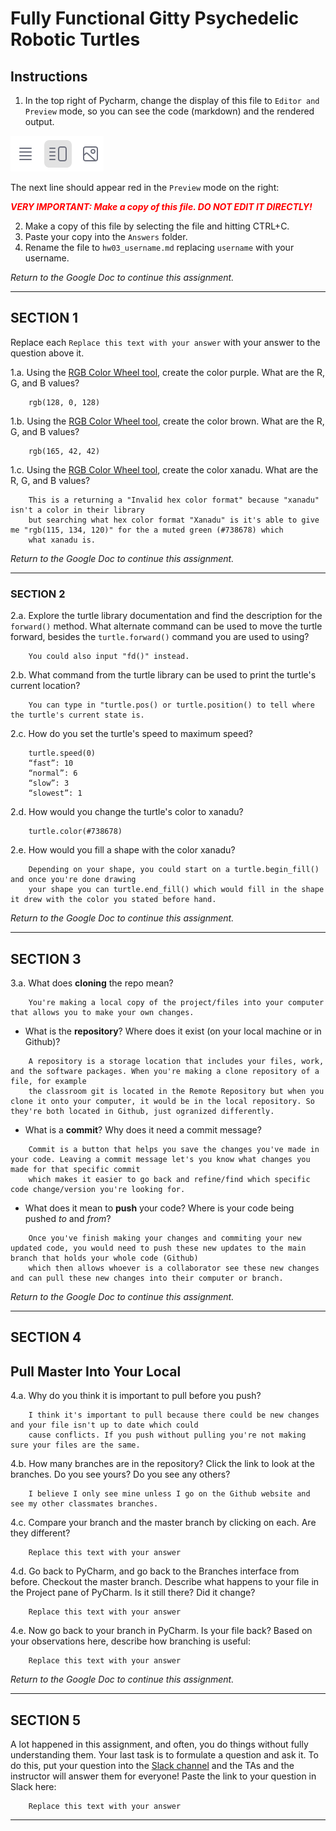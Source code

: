 # Fully Functional Gitty Psychedelic Robotic Turtles

## Instructions

1. In the top right of Pycharm, change the display of this file to 
   `Editor and Preview` mode, so you can see the code (markdown) and the rendered output. 

![Screenshot of "Editor and Preview" mode](split_mode_markdown.png)

The next line should appear red in the `Preview` mode on the right:

**_<span style="color:red">
    VERY IMPORTANT: Make a copy of this file. DO NOT EDIT IT DIRECTLY!
</span>_**

2. Make a copy of this file by selecting the file and hitting CTRL+C. 
3. Paste your copy into the `Answers` folder.
4. Rename the file to `hw03_username.md` replacing `username` with your username.

_Return to the Google Doc to continue this assignment._

---

## SECTION 1

Replace each `Replace this text with your answer` with your answer to the question above it.

1.a. Using the [RGB Color Wheel tool](https://colorspire.com/rgb-color-wheel/), create the color purple. 
     What are the R, G, and B values?

```
    rgb(128, 0, 128)
```

1.b. Using the [RGB Color Wheel tool](https://colorspire.com/rgb-color-wheel/), create the color brown. 
     What are the R, G, and B values? 

```
    rgb(165, 42, 42)
```

1.c. Using the [RGB Color Wheel tool](https://colorspire.com/rgb-color-wheel/), create the color xanadu. 
     What are the R, G, and B values?

```
    This is a returning a "Invalid hex color format" because "xanadu" isn't a color in their library
    but searching what hex color format "Xanadu" is it's able to give me "rgb(115, 134, 120)" for the a muted green (#738678) which
    what xanadu is.

```

_Return to the Google Doc to continue this assignment._

---

### SECTION 2

2.a. Explore the turtle library documentation and find the description for the 
     `forward()` method. What alternate command can be used to move the turtle forward, 
     besides the `turtle.forward()` command you are used to using?

```
    You could also input "fd()" instead.
```

2.b. What command from the turtle library can be used to print the turtle's current 
   location?
   
```
    You can type in "turtle.pos() or turtle.position() to tell where the turtle's current state is.
```

2.c. How do you set the turtle's speed to maximum speed?
   
```
    turtle.speed(0) 
    “fast”: 10
    “normal”: 6
    “slow”: 3
    “slowest”: 1
```

2.d. How would you change the turtle's color to xanadu? 

```
    turtle.color(#738678)
```

2.e. How would you fill a shape with the color xanadu?

```
    Depending on your shape, you could start on a turtle.begin_fill() and once you're done drawing
    your shape you can turtle.end_fill() which would fill in the shape it drew with the color you stated before hand.
```

_Return to the Google Doc to continue this assignment._

---

## SECTION 3

3.a. What does **cloning** the repo mean?

```
    You're making a local copy of the project/files into your computer that allows you to make your own changes.
```


- What is the **repository**? Where does it exist (on your local machine or in Github)?

```
    A repository is a storage location that includes your files, work, and the software packages. When you're making a clone repository of a file, for example 
    the classroom git is located in the Remote Repository but when you clone it onto your computer, it would be in the local repository. So they're both located in Github, just ogranized differently. 
```


- What is a **commit**? Why does it need a commit message?

```
    Commit is a button that helps you save the changes you've made in your code. Leaving a commit message let's you know what changes you made for that specific commit
    which makes it easier to go back and refine/find which specific code change/version you're looking for.
```


- What does it mean to **push** your code? Where is your code being pushed _to_ and _from_?

```
    Once you've finish making your changes and commiting your new updated code, you would need to push these new updates to the main branch that holds your whole code (Github)
    which then allows whoever is a collaborator see these new changes and can pull these new changes into their computer or branch. 
```

_Return to the Google Doc to continue this assignment._

---

## SECTION 4

## Pull Master Into Your Local

4.a. Why do you think it is important to pull before you push?

```
    I think it's important to pull because there could be new changes and your file isn't up to date which could
    cause conflicts. If you push without pulling you're not making sure your files are the same.
```

4.b. How many branches are in the repository?
     Click the link to look at the branches. Do you see yours? Do you see any others? 

```
    I believe I only see mine unless I go on the Github website and see my other classmates branches.
```


4.c. Compare your branch and the master branch by clicking on each. Are they different?

```
    Replace this text with your answer
```


4.d. Go back to PyCharm, and go back to the Branches interface from before. Checkout the 
     master branch. Describe what happens to your file in the Project pane of PyCharm. Is it still 
     there? Did it change?

```
    Replace this text with your answer
```


4.e. Now go back to your branch in PyCharm. Is your file back? Based on your observations
     here, describe how branching is useful:

```
    Replace this text with your answer
```

_Return to the Google Doc to continue this assignment._

---

## SECTION 5

A lot happened in this assignment, and often, you do things without fully understanding them. Your last task is to 
formulate a question and ask it. To do this, put your question into the [Slack channel](https://bereacs.slack.com/archives/C3QACGH8R) and the TAs and the 
instructor will answer them for everyone! Paste the link to your question in Slack here:

```
    Replace this text with your answer
```

---